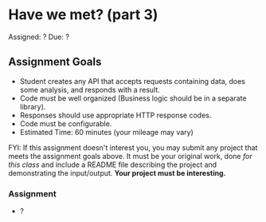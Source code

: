 # Have we met? (part 3)
Assigned: ?
Due: ?

## Assignment Goals
* Student creates any API that accepts requests containing data, does some analysis, and responds with a result.
* Code must be well organized (Business logic should be in a separate library).
* Responses should use appropriate HTTP response codes.
* Code must be configurable.
* Estimated Time: 60 minutes (your mileage may vary)

FYI: If this assignment doesn't interest you, you may submit any project that meets the assignment goals above. It must be your original work, done *for this class* and include a README file describing the project and demonstrating the input/output. **Your project must be interesting.**

### Assignment
* ?